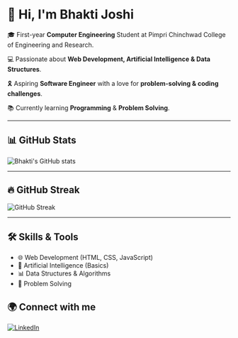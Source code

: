 # 👋 Hi, I'm Bhakti Joshi  

🎓 First-year **Computer Engineering** Student at Pimpri Chinchwad College of Engineering and Research.  

💻 Passionate about **Web Development, Artificial Intelligence & Data Structures**.  

🎗️ Aspiring **Software Engineer** with a love for **problem-solving & coding challenges**.

📚 Currently learning **Programming** & **Problem Solving**.

---

## 📊 GitHub Stats
![Bhakti's GitHub stats](https://github-readme-stats.vercel.app/api?username=itsbhaktijoshi&show_icons=true&theme=radical)  

---

## 🔥 GitHub Streak
![GitHub Streak](https://streak-stats.demolab.com/?user=itsbhaktijoshi&theme=radical)  

---

## 🛠️ Skills & Tools
- 🌐 Web Development (HTML, CSS, JavaScript)  
- 🤖 Artificial Intelligence (Basics)  
- 📊 Data Structures & Algorithms  
- 🧩 Problem Solving  



## 🌍 Connect with me
[![LinkedIn](https://img.shields.io/badge/LinkedIn-BhaktiJoshi-blue?style=flat&logo=linkedin)](https://www.linkedin.com/in/itsbhaktijoshi)








